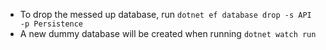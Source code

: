 - To drop the messed up database, run `dotnet ef database drop -s API -p Persistence`
- A new dummy database will be created when running `dotnet watch run` 
